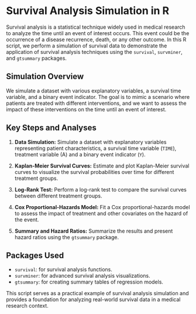 # Survival Analysis Simulation in R

Survival analysis is a statistical technique widely used in medical research to analyze the time until an event of interest occurs. This event could be the occurrence of a disease recurrence, death, or any other outcome. In this R script, we perform a simulation of survival data to demonstrate the application of survival analysis techniques using the `survival`, `survminer`, and `gtsummary` packages.

## Simulation Overview

We simulate a dataset with various explanatory variables, a survival time variable, and a binary event indicator. The goal is to mimic a scenario where patients are treated with different interventions, and we want to assess the impact of these interventions on the time until an event of interest.

## Key Steps and Analyses

1. **Data Simulation:** Simulate a dataset with explanatory variables representing patient characteristics, a survival time variable (`TIME`), treatment variable (A) and a binary event indicator (`Y`).

2. **Kaplan-Meier Survival Curves:** Estimate and plot Kaplan-Meier survival curves to visualize the survival probabilities over time for different treatment groups.

3. **Log-Rank Test:** Perform a log-rank test to compare the survival curves between different treatment groups.

4. **Cox Proportional-Hazards Model:** Fit a Cox proportional-hazards model to assess the impact of treatment and other covariates on the hazard of the event.

5. **Summary and Hazard Ratios:** Summarize the results and present hazard ratios using the `gtsummary` package.

## Packages Used

- `survival`: for survival analysis functions.
- `survminer`: for advanced survival analysis visualizations.
- `gtsummary`: for creating summary tables of regression models.

This script serves as a practical example of survival analysis simulation and provides a foundation for analyzing real-world survival data in a medical research context.
